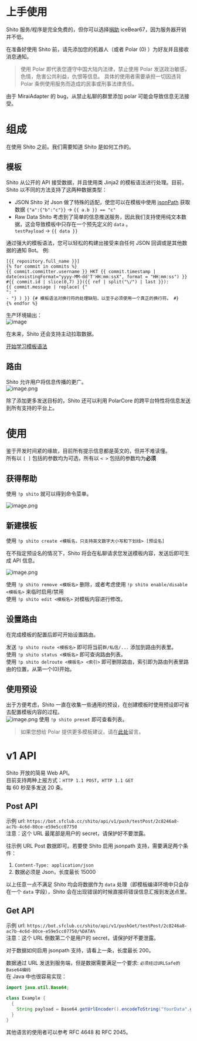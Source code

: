 # 上手使用

Shito 服务/程序是完全免费的，但你可以选择[捐助](https://afdian.net/@omgib67) iceBear67，因为服务器开销并不低。

在准备好使用 Shito 前，请先添加您的机器人（或者 Polar (0) ）为好友并且接收消息通知。
> 使用 Polar 即代表您遵守中国大陆内法律，禁止使用 Polar 发送政治敏感，色情，危害公共利益，仇恨等信息。
> 具体的使用者需要承担一切因违背 Polar 条例使用服务而造成的民事或刑事法律责任。

由于 MiraiAdapter 的 bug，从禁止私聊的群里添加 polar 可能会导致信息无法接受。

# 组成

在使用 Shito 之前。我们需要知道 Shito 是如何工作的。

## 模板

Shito 从公开的 API 接受数据，并且使用类 Jinja2 的模板语法进行处理。目前，Shito 以不同的方法支持了这两种数据类型：

- JSON Shito 对 Json 做了特殊的适配，使您可以在模板中使用 [jsonPath](https://github.com/json-path/JsonPath) 获取数据
  `{"a":{"b":"c"}}` -> `{{ a.b }} == "c"`
- Raw Data Shito 考虑到了简单的信息推送服务，因此我们支持使用纯文本数据，这会导致模板中只存在一个预先定义的 `data` 。  
  `testPayload` -> `{{ data }}`

通过强大的模板语法，您可以轻松的构建出接受来自任何 JSON 回调或是其他数据的通知 Bot。 例:

```
[{{ repository.full_name }}]
{% for commit in commits %}
{{ commit.committer.username }} HKT {{ commit.timestamp | date(existingFormat="yyyy-MM-dd'T'HH:mm:ssX", format = "HH:mm:ss") }} 
#{{ commit.id | slice(0,7) }}({{ ref | split("\/") | last }}):
{{ commit.message | replace( {"
": "
- "} ) }} {# 模板语法对换行符的处理缺陷，以至于必须使用一个真正的换行符。 #}
{% endfor %}
```

生产环境输出：  
![image](https://upload.cc/i1/2021/11/21/CQx1ya.png)

在未来，Shito 还会支持主动拉取数据。

[开始学习模板语法](https://pebbletemplates.io/wiki/guide/basic-usage/)

## 路由

Shito 允许用户将信息传播的更广。  
![image.png](https://i.loli.net/2021/11/21/mV3iRHcLWBYnlOE.png)

除了添加更多发送目标的，Shito 还可以利用 PolarCore 的跨平台特性将信息发送到所有支持的平台上。

# 使用

鉴于开发时间紧的缘故，目前所有提示信息都是英文的，但并不难读懂。    
所有以 `[ ]` 包括的参数均为可选，所有以 `< >` 包括的参数均为**必须**

## 获得帮助

使用 `!p shito` 就可以得到命令菜单。

![image.png](https://i.loli.net/2021/11/21/vhnGxjl3BPakOKR.png)

## 新建模板

使用 `!p shito create <模板名，只支持英文数字大小写和下划线> [预设名]`

在不指定预设名的情况下，Shito 将会在私聊请求您发送模板内容，发送后即可生成 API 信息。

![image.png](https://i.loli.net/2021/11/21/bMUI4fghZ2oX7Kd.png)

使用 `!p shito remove <模板名>` 删除，或者考虑使用 `!p shito enable/disable <模板名>` 来临时启用/禁用    
使用 `!p shito edit <模板名>` 对模板内容进行修改。

## 设置路由

在完成模板的配置后即可开始设置路由。

发送 `!p shito route <模板名>` 即可将当前`群/私信/...` 添加到路由列表里。     
使用 `!p shito status <模板名>` 即可查询路由列表。  
使用 `!p shito delroute <模板名> <索引>` 即可删除路由，索引即为路由列表里路由的位置，从第一个(0)开始。

## 使用预设

出于方便考虑，Shito 一直在收集一些通用的预设，在创建模板时使用预设即可省去配置模板内容的过程。      
![image.png](https://i.loli.net/2021/11/21/K8pS3CDEOmftZHX.png)
使用 `!p shito preset` 即可查看列表。

> 如果您想给 Polar 提供更多模板建议，请在[此处](https://github.com/project-polar/bot/issues)留言。

# v1 API

Shito 开放的简易 Web API。  
目前支持两种上报方式：`HTTP 1.1 POST`，`HTTP 1.1 GET`  
每 60 秒至多发送 20 条。

## Post API

示例 url: `https://bot.sfclub.cc/shito/api/v1/push/testPost/2c8246a8-ac7b-4c6d-80ce-e59e5cc07750`  
注意：这个 URL 最尾部是用户的 secret，请保护好不要泄露。

往示例 URL Post 数据即可。若要使 Shito 启用 jsonpath 支持，需要满足两个条件：

1. `Content-Type: application/json`
2. 数据必须是 Json，长度最长 15000

以上任意一点不满足 Shito 均会将数据作为 `data` 处理（即模板编译环境中只会存在一个 `data` 字段），Shito 会在出现错误的时候直接将错误信息汇报到发送点里。

## Get API

示例 url: `https://bot.sfclub.cc/shito/api/v1/pushGet/testPost/2c8246a8-ac7b-4c6d-80ce-e59e5cc07750/%DATA%`  
注意：这个 URL 倒数第二个是用户的 secret，请保护好不要泄露。

对于数据如何启用 jsonpath 支持，请看上一条，长度最长 200。

数据通过 URL 发送到服务端，但是数据需要满足一个要求: `必须经过URLSafe的Base64编码`    
在 Java 中也很容易实现：

```java
import java.util.Base64;

class Example {
  {
    String payload = Base64.getUrlEncoder().encodeToString("YourData".getBytes());
  }
}
```

其他语言的使用者可以参考 RFC 4648 和 RFC 2045。
